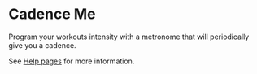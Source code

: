 # Cadence Me

Program your workouts intensity with a metronome that will periodically give you a cadence. 

See [Help pages](https://github.com/opoto/cadence-me/wiki) for more information.
